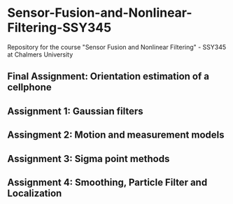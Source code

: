 # Sensor-Fusion-and-Nonlinear-Filtering-SSY345
Repository for the course "Sensor Fusion and Nonlinear Filtering" - SSY345 at Chalmers University

## Final Assignment: Orientation estimation of a cellphone


## Assignment 1: Gaussian filters


## Assingment 2: Motion and measurement models


## Assignment 3: Sigma point methods


## Assignment 4: Smoothing, Particle Filter and Localization

